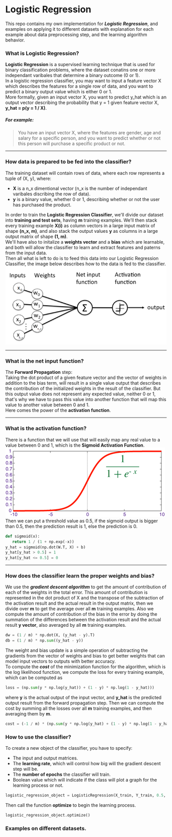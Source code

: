 # **Logistic Regression**
This repo contains my own implementation for ***Logistic Regression***, and examples on applying it to different datasets with 
explanation for each example about data preprocessing step, and the learning algorithm behavior.<br/>
### What is Logistic Regression?
**Logistic Regression** is a supervised learning technique that is used for binary classification problems, where the dataset 
conatins one or more independant varibales that determine a binary outcome (0 or 1).<br/>
In a logistic regression classifier, you may want to input a feature vector X which describes the features for a single row of data,
and you want to predict a binary output value which is either 0 or 1.<br/>
More formally, given an input vector X, you want to predict y_hat which is an output vector describing the probability that y = 1 given
feature vector X, **y_hat = p(y = 1 / X)**.
##### For example:
> You have an input vector X, where the features are gender, age and salary for a specific person, and you want to predict whether 
or not this person will purchase a specific product or not.

<hr/>

### How data is prepared to be fed into the classifier?
The training dataset will contain rows of data, where each row represents a tuple of (X, y), where:
 - **X** is a n_x dimentional vector (n_x is the number of independant varibales discribing the row of data).
 - **y** is a binary value, whether 0 or 1, describing whether or not the user has purchased the product.
 
In order to train the **Logistic Regression Classifier**, we'll divide our dataset into **training and test sets**, having **m** training examples.
We'll then stack every training example **X(i)** as column vectors in a large input matrix of shape **(n_x, m)**, and also stack the output 
values **y** as columns in a large output matrix of shape **(1, m)**.<br/>
We'll have also to initalize a **weights vector** and a **bias** which are learnable, and both will allow the classifier to learn and extract 
features and paterns from the input data.<br/>
Then all what is left to do is to feed this data into our Logistic Regression Classifier, the image below describes how to the data is fed
to the classifier.<br/>
![Logistic Regression Classifier.](https://github.com/YahyaAlaaMassoud/Logistic-Regression/blob/master/images/logistic_regression.png
"Logistic Regression Classifier")

<hr/>

### What is the net input function?
The **Forward Propagation** step: <br/>
Taking the dot product of a given feature vector and the vector of weights in addition to the bias term, will result in a single value output that describes the contribution of the initialized weights in the result of the classifier.
But this output value does not represent any expected value, neither 0 or 1, that's why we have to pass this value into another function that will map this value to another value between 0 and 1.<br/>
Here comes the power of the **activation function**.

<hr/>

### What is the activation function?
There is a function that we will use that will easily map any real value to a value between 0 and 1, which is the **Sigmoid Activation Function**.<br/>
![sigmoid.](https://github.com/YahyaAlaaMassoud/Logistic-Regression/blob/master/images/sigmoid_activation.gif
"sigmoid")
<br/>
Then we can put a threshold value as 0.5, if the sigmoid output is bigger than 0.5, then the prediction result is 1, else the prediction is 0.
```python
def sigmoid(x):
   return 1 / (1 + np.exp(-x))
y_hat = sigmoid(np.dot(W.T, X) + b)
y_hat[y_hat > 0.5] = 1
y_hat[y_hat <= 0.5] = 0
```

<hr/>

### How does the classifier learn the proper weights and bias?
We use the ***gradient descent algorithm*** to get the amount of contribution of each of the weights in the total error. This amount of contribution is represented in the dot product of X and the transpose of the subtraction of the activation result and the actual result in the output matrix, then we divide over **m** to get the average over all **m** training examples.
Also we compute the amount of contribution of the bias in the error by doing the summation of the differences between the activation result and the actual result **y vector**, also averaged by all **m** training examples.
<br/>
```python
dw = (1 / m) * np.dot(X, (y_hat - y).T)
db = (1 / m) * np.sum((y_hat - y))
```
The weight and bias update is a simple operation of subtracting the gradients from the vector of weights and bias to get better weights that can model input vectors to outputs with better accuracy.<br/>
To compute the ***cost*** of the minimization function for the algorithm, which is the log likelihood function, we compute the loss for every training example, which can be computed as
```python
loss = (np.sum(y * np.log(y_hat)) + (1 - y) * np.log(1 - y_hat)))
```
where **y** is the actual output of the input vector, and **y_hat** is the predicted output result from the forward propagation step.
Then we can compute the cost by summing all the losses over all **m** training examples, and then averaging them by **m**.
```python
cost = (-1 / m) * (np.sum(y * np.log(y_hat) + (1 - y) * np.log(1 - y_hat)))
```

### How to use the classifier?
To create a new object of the classifier, you have to specify:
 - The input and output matrices.
 - The **learning rate**, which will control how big will the gradient descent step will be.
 - The **number of epochs** the classifier will train.
 - Boolean value which will indicate if the class will plot a graph for the learning process or not.

```python
logistic_regression_object = LogisticRegression(X_train, Y_train, 0.5, 2500, True) 
```

Then call the function **optimize** to begin the learning process.
```python
logistic_regression_object.optimize()
```

### Examples on different datasets.


























